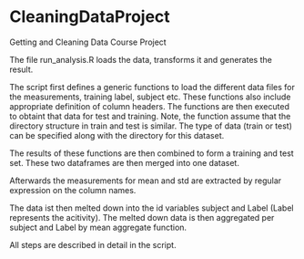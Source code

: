 # CleaningDataProject
Getting and Cleaning Data Course Project

The file run_analysis.R loads the data, transforms it and generates the result.

The script first defines a generic functions to load the different data files for the measurements, training label, subject etc. These functions also include appropriate definition of column headers. The functions are then executed to obtaint that data for test and training. Note, the function assume that the directory structure in train and test is similar. The type of data (train or test) can be specified along with the directory for this dataset.

The results of these functions are then combined to form a training and test set. These two dataframes are then merged into one dataset.

Afterwards the measurements for mean and std are extracted by regular expression on the column names.

The data ist then melted down into the id variables subject and Label (Label represents the acitivity). The melted down data is then aggregated per subject and Label by mean aggregate function.

All steps are described in detail in the script.




